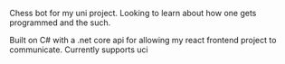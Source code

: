 Chess bot for my uni project. Looking to learn about how one gets programmed and the such.

Built on C# with a .net core api for allowing my react frontend project to communicate. Currently supports uci
